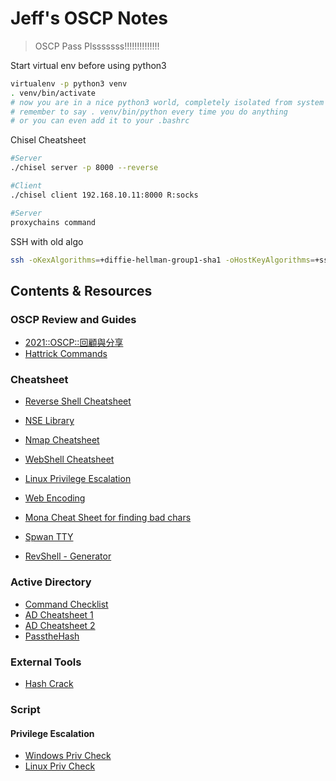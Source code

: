 # Jeff's OSCP Notes
> OSCP Pass Plsssssss!!!!!!!!!!!!!!

Start virtual env before using python3
```bash
virtualenv -p python3 venv
. venv/bin/activate
# now you are in a nice python3 world, completely isolated from system python
# remember to say . venv/bin/python every time you do anything
# or you can even add it to your .bashrc
```

Chisel Cheatsheet
```bash
#Server
./chisel server -p 8000 --reverse

#Client
./chisel client 192.168.10.11:8000 R:socks

#Server
proxychains command
```

SSH with old algo
```bash
ssh -oKexAlgorithms=+diffie-hellman-group1-sha1 -oHostKeyAlgorithms=+ssh-dss,ssh-rsa <Username>@<IP>
```

## Contents & Resources

### OSCP Review and Guides
- [2021::OSCP::回顧與分享](http://blog.terrynini.tw/tw/2021-OSCP-%E5%9B%9E%E9%A1%A7%E8%88%87%E5%88%86%E4%BA%AB/#Lab-%E7%9A%84%E5%BE%A1%E4%B8%89%E5%AE%B6)
- [Hattrick Commands](https://book.hacktricks.xyz/windows-hardening/windows-local-privilege-escalation/juicypotato)

### Cheatsheet
- [Reverse Shell Cheatsheet](https://github.com/swisskyrepo/PayloadsAllTheThings/blob/master/Methodology%20and%20Resources/Reverse%20Shell%20Cheatsheet.md#bash-tcp)
- [NSE Library](https://nmap.org/nsedoc/lib/)
- [Nmap Cheatsheet](https://www.stationx.net/nmap-cheat-sheet/)
- [WebShell Cheatsheet](https://github.com/danielmiessler/SecLists/tree/master/Web-Shells/FuzzDB)
- [Linux Privilege Escalation](https://gtfobins.github.io/gtfobins/chown/)
- [Web Encoding](https://www.w3schools.com/tags/ref_urlencode.asp)

- [Mona Cheat Sheet for finding bad chars](https://x3tb3t.github.io/2018/03/29/mona/#useful-mona-commands)
- [Spwan TTY](https://sushant747.gitbooks.io/total-oscp-guide/content/spawning_shells.html)
- [RevShell - Generator](https://www.revshells.com/) 

### Active Directory
- [Command Checklist](https://wadcoms.github.io/)
- [AD Cheatsheet 1](https://gist.github.com/ssstonebraker/a1964b2f20acc8edb239409b6c4906ce)
- [AD Cheatsheet 2](https://github.com/brianlam38/OSCP-2022/blob/main/cheatsheet-active-directory.md)
- [PasstheHash](https://ares-x.com/2020/03/21/%E5%9F%9F%E6%B8%97%E9%80%8F%E5%AD%A6%E4%B9%A0%EF%BC%88%E5%85%AD%EF%BC%89PTH-%E5%93%88%E5%B8%8C%E4%BC%A0%E9%80%92%E6%94%BB%E5%87%BB/)
### External Tools
- [Hash Crack](https://crackstation.net/)

### Script

#### Privilege Escalation
- [Windows Priv Check](https://github.com/pentestmonkey/windows-privesc-check)
- [Linux Priv Check](https://github.com/HappyTreeFriend/linux-exploit-suggester)

